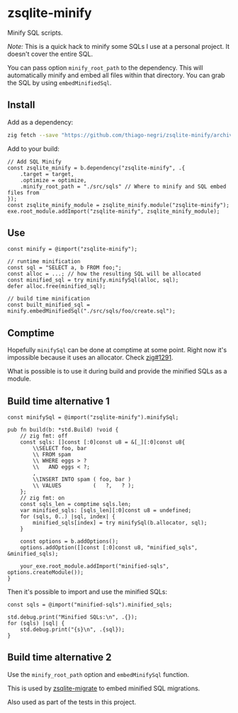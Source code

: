# zsqlite-minify

Minify SQL scripts.

*Note:* This is a quick hack to minify some SQLs I use at a personal project.  It doesn't cover the entire SQL.

You can pass option `minify_root_path` to the dependency.  This will automatically minify and embed all files within
that directory.  You can grab the SQL by using `embedMinifiedSql`.


## Install

Add as a dependency:

```sh
zig fetch --save "https://github.com/thiago-negri/zsqlite-minify/archive/refs/heads/master.zip"
```

Add to your build:

```zig
// Add SQL Minify
const zsqlite_minify = b.dependency("zsqlite-minify", .{
    .target = target,
    .optimize = optimize,
    .minify_root_path = "./src/sqls" // Where to minify and SQL embed files from
});
const zsqlite_minify_module = zsqlite_minify.module("zsqlite-minify");
exe.root_module.addImport("zsqlite-minify", zsqlite_minify_module);
```


## Use

```zig
const minify = @import("zsqlite-minify");

// runtime minification
const sql = "SELECT a, b FROM foo;";
const alloc = ...; // how the resulting SQL will be allocated
const minified_sql = try minify.minifySql(alloc, sql);
defer alloc.free(minified_sql);

// build time minification
const built_minified_sql = minify.embedMinifiedSql("./src/sqls/foo/create.sql");
```


## Comptime

Hopefully `minifySql` can be done at comptime at some point.  Right now it's impossible because it uses an allocator.
Check [zig#1291](https://github.com/ziglang/zig/issues/1291).

What is possible is to use it during build and provide the minified SQLs as a module.


## Build time alternative 1

```zig
const minifySql = @import("zsqlite-minify").minifySql;

pub fn build(b: *std.Build) !void {
    // zig fmt: off
    const sqls: []const [:0]const u8 = &[_][:0]const u8{
        \\SELECT foo, bar
        \\ FROM spam
        \\ WHERE eggs > ?
        \\   AND eggs < ?;
        ,
        \\INSERT INTO spam ( foo, bar )
        \\ VALUES          (   ?,   ? );
    };
    // zig fmt: on
    const sqls_len = comptime sqls.len;
    var minified_sqls: [sqls_len][:0]const u8 = undefined;
    for (sqls, 0..) |sql, index| {
        minified_sqls[index] = try minifySql(b.allocator, sql);
    }

    const options = b.addOptions();
    options.addOption([]const [:0]const u8, "minified_sqls", &minified_sqls);

    your_exe.root_module.addImport("minified-sqls", options.createModule());
}
```

Then it's possible to import and use the minified SQLs:

```zig
const sqls = @import("minified-sqls").minified_sqls;

std.debug.print("Minified SQLs:\n", .{});
for (sqls) |sql| {
    std.debug.print("{s}\n", .{sql});
}
```


## Build time alternative 2

Use the `minify_root_path` option and `embedMinifySql` function.

This is used by [zsqlite-migrate](https://github.com/thiago-negri/zsqlite-migrate) to embed minified SQL migrations.

Also used as part of the tests in this project.
